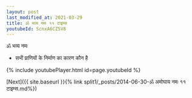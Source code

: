 ```yaml
---
layout: post
last_modified_at: 2021-03-29
title: ॐ भव्य नमः ११ टाइम्स
youtubeId: ScnxA6CZ5V8
---
```

 
 
 ॐ भव्य नमः  
 
 -  सभी प्राणियों के निर्माण का कारण कौन है 
 
  
 
  
 
 
 
 
 
 


{% include youtubePlayer.html id=page.youtubeId %}
 
[Next]({{ site.baseurl }}{% link  split1/_posts/2014-06-30-ॐ अमोघाय नमः ११ टाइम्स.md%})
 
